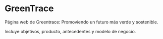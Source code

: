 # GreenTrace

Página web de Greentrace: Promoviendo un futuro más verde y sostenible.

Incluye objetivos, producto, antecedentes y modelo de negocio.
